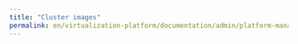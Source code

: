 ```yaml
---
title: "Cluster images"
permalink: en/virtualization-platform/documentation/admin/platform-management/virtualization/cluster-images.html
---
```

